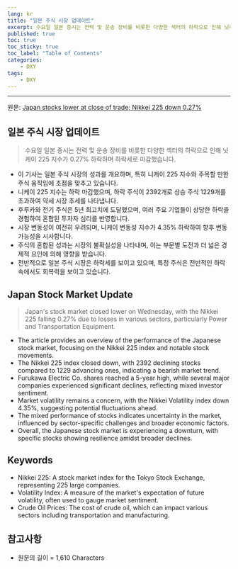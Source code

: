 ```yaml
---
lang: kr
title: "일본 주식 시장 업데이트"
excerpt: 수요일 일본 증시는 전력 및 운송 장비를 비롯한 다양한 섹터의 하락으로 인해 닛케이 225 지수가 0.27% 하락하며 하락세로 마감했습니다.
published: true
toc: true
toc_sticky: true
toc_label: "Table of Contents"
categories:
    - DXY
tags:
    - DXY
---
```


---

  원문: [Japan stocks lower at close of trade; Nikkei 225 down 0.27%](https://www.investing.com/news/stock-market-news/japan-stocks-lower-at-close-of-trade-nikkei-225-down-027-3801902)

## 일본 주식 시장 업데이트

> 수요일 일본 증시는 전력 및 운송 장비를 비롯한 다양한 섹터의 하락으로 인해 닛케이 225 지수가 0.27% 하락하며 하락세로 마감했습니다.


- 이 기사는 일본 주식 시장의 성과를 개요하며, 특히 니케이 225 지수와 주목할 만한 주식 움직임에 초점을 맞추고 있습니다.
- 니케이 225 지수는 하락 마감했으며, 하락 주식이 2392개로 상승 주식 1229개를 초과하여 약세 시장 추세를 나타냅니다.
- 후루카와 전기 주식은 5년 최고치에 도달했으며, 여러 주요 기업들이 상당한 하락을 경험하여 혼합된 투자자 심리를 반영합니다.
- 시장 변동성이 여전히 우려되며, 니케이 변동성 지수가 4.35% 하락하여 향후 변동 가능성을 시사합니다.
- 주식의 혼합된 성과는 시장의 불확실성을 나타내며, 이는 부문별 도전과 더 넓은 경제적 요인에 의해 영향을 받습니다.
- 전반적으로 일본 주식 시장은 하락세를 보이고 있으며, 특정 주식은 전반적인 하락 속에서도 회복력을 보이고 있습니다.

## Japan Stock Market Update

> Japan's stock market closed lower on Wednesday, with the Nikkei 225 falling 0.27% due to losses in various sectors, particularly Power and Transportation Equipment.


- The article provides an overview of the performance of the Japanese stock market, focusing on the Nikkei 225 index and notable stock movements.
- The Nikkei 225 index closed down, with 2392 declining stocks compared to 1229 advancing ones, indicating a bearish market trend.
- Furukawa Electric Co. shares reached a 5-year high, while several major companies experienced significant declines, reflecting mixed investor sentiment.
- Market volatility remains a concern, with the Nikkei Volatility index down 4.35%, suggesting potential fluctuations ahead.
- The mixed performance of stocks indicates uncertainty in the market, influenced by sector-specific challenges and broader economic factors.
- Overall, the Japanese stock market is experiencing a downturn, with specific stocks showing resilience amidst broader declines.

## Keywords

- Nikkei 225: A stock market index for the Tokyo Stock Exchange, representing 225 large companies.
- Volatility Index: A measure of the market's expectation of future volatility, often used to gauge market sentiment.
- Crude Oil Prices: The cost of crude oil, which can impact various sectors including transportation and manufacturing.

## 참고사항

- 원문의 길이 = 1,610 Characters

